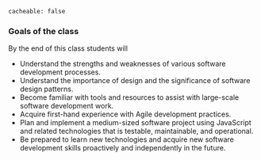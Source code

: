 ```
cacheable: false
```

### Goals of the class

By the end of this class students will

*  Understand the strengths and weaknesses of various software development processes.
*  Understand the importance of design and the significance of software design patterns.
*  Become familiar with tools and resources to assist with large-scale software development work.
*  Acquire first-hand experience with Agile development practices.
*  Plan and implement a medium-sized software project using
JavaScript and related technologies that is testable, maintainable, and operational.
*  Be prepared to learn new technologies and acquire new software development skills proactively and independently in the future.
